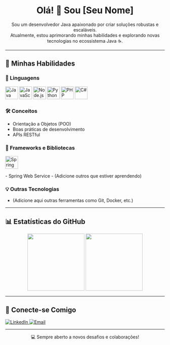 <h1 align="center">Olá! 👋 Sou [Seu Nome]</h1>
<p align="center">
  Sou um desenvolvedor Java apaixonado por criar soluções robustas e escaláveis.<br>
  Atualmente, estou aprimorando minhas habilidades e explorando novas tecnologias no ecossistema Java ☕.
</p>

---

## 🚀 Minhas Habilidades

### 🧠 Linguagens
<p>
  <img src="https://cdn.jsdelivr.net/gh/devicons/devicon/icons/java/java-original.svg" width="40" height="40" alt="Java" />
  <img src="https://cdn.jsdelivr.net/gh/devicons/devicon/icons/javascript/javascript-original.svg" width="40" height="40" alt="JavaScript" />
  <img src="https://cdn.jsdelivr.net/gh/devicons/devicon/icons/nodejs/nodejs-original.svg" width="40" height="40" alt="Node.js" />
  <img src="https://cdn.jsdelivr.net/gh/devicons/devicon/icons/python/python-original.svg" width="40" height="40" alt="Python" />
  <img src="https://cdn.jsdelivr.net/gh/devicons/devicon/icons/php/php-original.svg" width="40" height="40" alt="PHP" />
  <img src="https://cdn.jsdelivr.net/gh/devicons/devicon/icons/csharp/csharp-original.svg" width="40" height="40" alt="C#" />
</p>

### 🛠️ Conceitos
- Orientação a Objetos (POO)
- Boas práticas de desenvolvimento
- APIs RESTful

### 🔧 Frameworks e Bibliotecas
<p>
  <img src="https://cdn.jsdelivr.net/gh/devicons/devicon/icons/spring/spring-original.svg" width="40" height="40" alt="Spring" />
</p>
- Spring Web Service  
- (Adicione outros que estiver aprendendo)

### 💡 Outras Tecnologias
- (Adicione aqui outras ferramentas como Git, Docker, etc.)

---

## 📊 Estatísticas do GitHub

<div align="center">
  <img height="180em" src="https://github-readme-stats.vercel.app/api?username=SEU_USUARIO&show_icons=true&theme=tokyonight" />
  <img height="180em" src="https://github-readme-stats.vercel.app/api/top-langs/?username=SEU_USUARIO&layout=compact&theme=tokyonight" />
</div>

---

## 🤝 Conecte-se Comigo

<p align="left">
  <a href="https://www.linkedin.com/in/SEU_LINKEDIN/" target="_blank">
    <img src="https://img.shields.io/badge/-LinkedIn-0077B5?style=for-the-badge&logo=linkedin&logoColor=white" alt="LinkedIn">
  </a>
  <a href="mailto:SEU_EMAIL@example.com">
    <img src="https://img.shields.io/badge/-Email-D14836?style=for-the-badge&logo=gmail&logoColor=white" alt="Email">
  </a>
</p>

---

<p align="center">💻 Sempre aberto a novos desafios e colaborações!</p>

